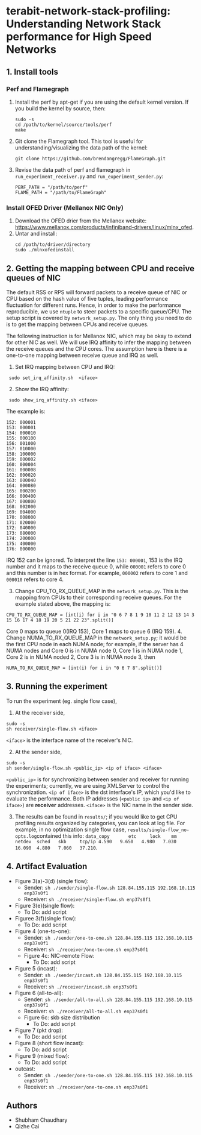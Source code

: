 # terabit-network-stack-profiling: Understanding Network Stack performance for High Speed Networks



## 1. Install tools
### Perf and Flamegraph
1. Install the perf by apt-get if you are using the default kernel version. If you build the kernel by source, then:
   ```
   sudo -s
   cd /path/to/kernel/source/tools/perf
   make
   ```
2. Git clone the Flamegraph tool. This tool is useful for understanding/visualizing the data path of the kernel:
   ```
   git clone https://github.com/brendangregg/FlameGraph.git
   ```
3. Revise the data path of perf and flamegraph in `run_experiment_receiver.py` and `run_experiment_sender.py`:
   ```
   PERF_PATH = "/path/to/perf"
   FLAME_PATH = "/path/to/FlameGraph"   
   ```
### Install OFED Driver (Mellanox NIC Only) 
1. Download the OFED drier from the Mellanox website: https://www.mellanox.com/products/infiniband-drivers/linux/mlnx_ofed.
2. Untar and install:
   ```
   cd /path/to/driver/directory
   sudo ./mlnxofedinstall
   ```
## 2. Getting the mapping between CPU and receive queues of NIC
The default RSS or RPS will forward packets to a receive queue of NIC or CPU based on the hash value of five tuples, leading performance fluctuation
for different runs. Hence, in order to make the performance reproducible, we use `ntuple` to steer packets to a specific queue/CPU. The setup script is covered by `network_setup.py`. The only thing you need to do is to get the mapping between CPUs and receive queues. 

The following instruction is for Mellanox NIC, which may be okay to extend for other NIC as well. We will use IRQ affinity to infer the mapping between the receive queues and the CPU cores. The assumption here is there is a one-to-one mapping between receive queue and IRQ as well.

1. Set IRQ mapping between CPU and IRQ:
 ```
  sudo set_irq_affinity.sh  <iface>
 ```
2. Show the IRQ affinity:
 ```
  sudo show_irq_affinity.sh <iface>
 ```
 The example is:
 ```
152: 000001
153: 000001
154: 000010
155: 000100
156: 001000
157: 010000
158: 100000
159: 000002
160: 000004
161: 000008
162: 000020
163: 000040
164: 000080
165: 000200
166: 000400
167: 000800
168: 002000
169: 004000
170: 008000
171: 020000
172: 040000
173: 080000
174: 200000
175: 400000
176: 800000
 ```
IRQ 152 can be ignored. To interpret the line `153: 000001`, 153 is the IRQ number and it maps to the receive queue 0, while `000001` refers to core 0 and this number is in hex format. For example, `000002` refers to core 1 and `000010` refers to core 4.

3. Change CPU_TO_RX_QUEUE_MAP in the `network_setup.py`. This is the mapping from CPUs to their corresponding receive queues. For the example stated above, the mapping is:
```
CPU_TO_RX_QUEUE_MAP = [int(i) for i in "0 6 7 8 1 9 10 11 2 12 13 14 3 15 16 17 4 18 19 20 5 21 22 23".split()]
```
Core 0 maps to queue 0(IRQ 153), Core 1 maps to queue 6 (IRQ 159).
4. Change NUMA_TO_RX_QUEUE_MAP in the `network_setup.py`; it would be the first CPU node in each NUMA node; for example, if the server has 4 NUMA nodes and Core 0 is in NUMA node 0, Core 1 is in NUMA node 1, Core 2 is in NUMA noded 2, Core 3 is in NUMA node 3, then
```
NUMA_TO_RX_QUEUE_MAP = [int(i) for i in "0 6 7 8".split()]
```

## 3. Running the experiment
To run the experiment (eg. single flow case), 
1. At the receiver side, 
```
sudo -s
sh receiver/single-flow.sh <iface>
```
`<iface>` is the interface name of the receiver's NIC.

2. At the sender side,
```
sudo -s
sh sender/single-flow.sh <public_ip> <ip of iface> <iface>
```
`<public_ip>` is for synchronizing between sender and receiver for running the experiments; currently, we are using XMLServer to control the synchronization. `<ip of iface>` is the dst interface's IP, which you'd like to evaluate the performance. Both IP addresses (`<public ip>` and `<ip of iface>`) are **receiver** addresses. `<iface>` is the NIC name in the sender side.

3. The results can be found in `results/`; if you would like to get CPU profiling results organized by categories, you can look at log file. For example, in no optimization single flow case, `results/single-flow_no-opts.log`contained this info:  `data_copy       etc     lock    mm      netdev  sched   skb     tcp/ip
4.590   9.650   4.980   7.030   16.090  4.880   7.060   37.210`.

## 4. Artifact Evaluation
- Figure 3(a)-3(d) (single flow):
   - Sender: ``` sh ./sender/single-flow.sh 128.84.155.115 192.168.10.115 enp37s0f1 ```
   - Receiver: ``` sh ./receiver/single-flow.sh enp37s0f1 ```
- Figure 3(e)(single flow):
   - To Do: add script   
- Figuree 3(f)(single flow):
   - To Do: add script    
- Figure 4 (one-to-one):
   - Sender: ``` sh ./sender/one-to-one.sh 128.84.155.115 192.168.10.115 enp37s0f1 ```
   - Receiver: ``` sh ./receiver/one-to-one.sh enp37s0f1 ```
   - Figure 4c: NIC-remote Flow:
      - To Do: add script
- Figure 5 (incast):
   - Sender: ``` sh ./sender/incast.sh 128.84.155.115 192.168.10.115 enp37s0f1 ```
   - Receiver: ``` sh ./receiver/incast.sh enp37s0f1 ```
- Figure 6 (all-to-all):
   - Sender: ``` sh ./sender/all-to-all.sh 128.84.155.115 192.168.10.115 enp37s0f1 ```
   - Receiver: ``` sh ./receiver/all-to-all.sh enp37s0f1 ```
   - Figure 6c: skb size distribution
      - To Do: add script
- Figure 7 (pkt drop):
   - To Do: add script  
- Figure 8 (short flow incast):
   - To Do: add script  
- Figure 9 (mixed flow):
  - To Do: add script  
- outcast:
   - Sender: ``` sh ./sender/one-to-one.sh 128.84.155.115 192.168.10.115 enp37s0f1 ```
   - Receiver: ``` sh ./receiver/one-to-one.sh enp37s0f1 ```
## Authors
* Shubham Chaudhary 
* Qizhe Cai

